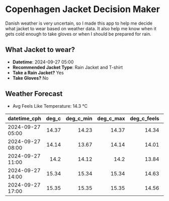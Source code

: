 
# Copenhagen Jacket Decision Maker

Danish weather is very uncertain, so I made this app to help me decide what jacket to wear based on weather data. 
It also help me know when it gets cold enough to take gloves or when I should be prepared for rain.

## What Jacket to wear?

- **Datetime**: 2024-09-27 05:00
- **Recommended Jacket Type**: Rain Jacket and T-shirt
- **Take a Rain Jacket?** Yes
- **Take Gloves?** No

## Weather Forecast
- Avg Feels Like Temperature: 14.3 °C

| datetime_cph     |   deg_c |   deg_c_min |   deg_c_max |   deg_c_feels | weather   | wind   | rain   |
|:-----------------|--------:|------------:|------------:|--------------:|:----------|:-------|:-------|
| 2024-09-27 05:00 |   14.37 |       14.23 |       14.37 |         14.34 | Rain      | High   | Low    |
| 2024-09-27 08:00 |   14.14 |       13.67 |       14.14 |         14.01 | Rain      | High   | Low    |
| 2024-09-27 11:00 |   14.2  |       14.12 |       14.2  |         13.84 | Rain      | High   | Low    |
| 2024-09-27 14:00 |   15.34 |       15.34 |       15.34 |         14.63 | Clouds    | High   | None   |
| 2024-09-27 17:00 |   15.35 |       15.35 |       15.35 |         14.56 | Clouds    | High   | None   |
        